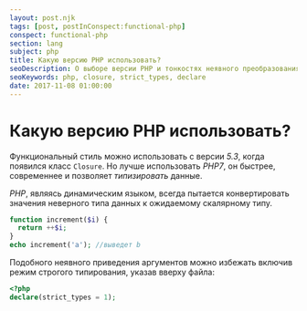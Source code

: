 ```yaml
---
layout: post.njk
tags: [post, postInConspect:functional-php]
conspect: functional-php
section: lang
subject: php
title: Какую версию PHP использовать?
seoDescription: О выборе версии PHP и тонкостях неявного преобразования типов.
seoKeywords: php, сlosure, strict_types, declare
date: 2017-11-08 01:00:00
---
```

# Какую версию PHP использовать?

Функциональный стиль можно использовать с версии *5.3*, когда появился класс `Closure`. Но лучше использовать *PHP7*, он быстрее, современнее и позволяет *типизировать* данные.

*PHP*, являясь динамическим языком, всегда пытается конвертировать значения неверного типа данных к ожидаемому скалярному типу.

```php
function increment($i) {
  return ++$i;
}
echo increment('a'); //выведет b
```

Подобного неявного приведения аргументов можно избежать включив режим строгого типирования, указав вверху файла:

```php
<?php
declare(strict_types = 1);
```